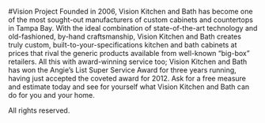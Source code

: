 #Vision Project
Founded in 2006, Vision Kitchen and Bath has become one of the most sought-out manufacturers of custom cabinets and countertops in Tampa Bay. With the ideal combination of state-of-the-art technology and old-fashioned, by-hand craftsmanship, Vision Kitchen and Bath creates truly custom, built-to-your-specifications kitchen and bath cabinets at prices that rival the generic products available from well-known “big-box” retailers. All this with award-winning service too; Vision Kitchen and Bath has won the Angie’s List Super Service Award for three years running, having just accepted the coveted award for 2012. Ask for a free measure and estimate today and see for yourself what Vision Kitchen and Bath can do for you and your home.

All rights reserved.
